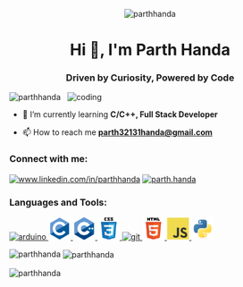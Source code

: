 <p align="center"> <img src="https://i.redd.it/ddnm7kmznqd71.gif" alt="parthhanda" /> </p>
<h1 align="center">Hi 👋, I'm Parth Handa</h1>
<h3 align="center">Driven by Curiosity, Powered by Code</h3>

<img align="right" alt="coding" width="400" src="https://media.licdn.com/dms/image/D4D12AQH4mcQALwgZ7Q/article-cover_image-shrink_600_2000/0/1691989932071?e=2147483647&v=beta&t=uwm5lxFiqURXuzG_xnf9hrIr-_sojSaQ4ggruUAYsmU">

<p align="left"> <img src="https://komarev.com/ghpvc/?username=parthhanda&label=Profile%20views&color=0e75b6&style=flat" alt="parthhanda" /> </p>

- 🌱 I’m currently learning **C/C++, Full Stack Developer**

- 📫 How to reach me **parth32131handa@gmail.com**

<h3 align="left">Connect with me:</h3>
<p align="left">
<a href="https://linkedin.com/in/www.linkedin.com/in/parthhanda" target="blank"><img align="center" src="https://raw.githubusercontent.com/rahuldkjain/github-profile-readme-generator/master/src/images/icons/Social/linked-in-alt.svg" alt="www.linkedin.com/in/parthhanda" height="30" width="40" /></a>
<a href="https://instagram.com/parth.handa" target="blank"><img align="center" src="https://raw.githubusercontent.com/rahuldkjain/github-profile-readme-generator/master/src/images/icons/Social/instagram.svg" alt="parth.handa" height="30" width="40" /></a>
</p>

<h3 align="left">Languages and Tools:</h3>
<p align="left"> <a href="https://www.arduino.cc/" target="_blank" rel="noreferrer"> <img src="https://cdn.worldvectorlogo.com/logos/arduino-1.svg" alt="arduino" width="40" height="40"/> </a> <a href="https://www.cprogramming.com/" target="_blank" rel="noreferrer"> <img src="https://raw.githubusercontent.com/devicons/devicon/master/icons/c/c-original.svg" alt="c" width="40" height="40"/> </a> <a href="https://www.w3schools.com/cpp/" target="_blank" rel="noreferrer"> <img src="https://raw.githubusercontent.com/devicons/devicon/master/icons/cplusplus/cplusplus-original.svg" alt="cplusplus" width="40" height="40"/> </a> <a href="https://www.w3schools.com/css/" target="_blank" rel="noreferrer"> <img src="https://raw.githubusercontent.com/devicons/devicon/master/icons/css3/css3-original-wordmark.svg" alt="css3" width="40" height="40"/> </a> <a href="https://git-scm.com/" target="_blank" rel="noreferrer"> <img src="https://www.vectorlogo.zone/logos/git-scm/git-scm-icon.svg" alt="git" width="40" height="40"/> </a> <a href="https://www.w3.org/html/" target="_blank" rel="noreferrer"> <img src="https://raw.githubusercontent.com/devicons/devicon/master/icons/html5/html5-original-wordmark.svg" alt="html5" width="40" height="40"/> </a> <a href="https://developer.mozilla.org/en-US/docs/Web/JavaScript" target="_blank" rel="noreferrer"> <img src="https://raw.githubusercontent.com/devicons/devicon/master/icons/javascript/javascript-original.svg" alt="javascript" width="40" height="40"/> </a> <a href="https://www.python.org" target="_blank" rel="noreferrer"> <img src="https://raw.githubusercontent.com/devicons/devicon/master/icons/python/python-original.svg" alt="python" width="40" height="40"/> </a> </p>

<p><img align="left" src="https://github-readme-stats.vercel.app/api/top-langs?username=parthhanda&show_icons=true&locale=en&layout=compact" alt="parthhanda" /></p>

<p>&nbsp;<img align="center" src="https://github-readme-stats.vercel.app/api?username=parthhanda&show_icons=true&locale=en" alt="parthhanda" /></p>

<p><img align="center" src="https://github-readme-streak-stats.herokuapp.com/?user=parthhanda&" alt="parthhanda" /></p>
